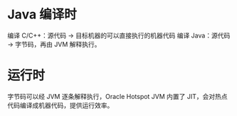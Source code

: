 # Java 编译时

编译 C/C++：源代码 -> 目标机器的可以直接执行的机器代码
编译 Java：源代码 -> 字节码，再由 JVM 解释执行。

# 运行时

字节码可以经 JVM 逐条解释执行，Oracle Hotspot JVM 内置了 JIT，会对热点代码编译成机器代码，提供运行效率。
